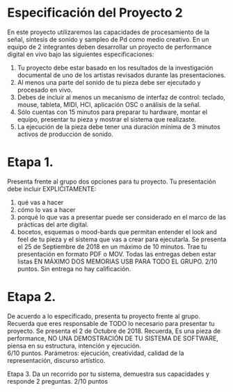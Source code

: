 # Especificación del Proyecto 2

En este proyecto utilizaremos las capacidades de procesamiento de la señal, síntesis de sonido y sampleo  de Pd como medio creativo. En un equipo de 2 integrantes deben desarrollar un proyecto de performance digital  en vivo bajo las siguientes especificaciones: 
1)	Tu proyecto debe estar basado en los resultados de la investigación documental de uno de los artistas revisados durante las presentaciones.
2)	Al menos una parte del sonido de tu pieza debe ser ejecutado y procesado en vivo.
3)	Debes de incluir al menos un mecanismo de interfaz de control: teclado, mouse, tableta, MIDI, HCI, aplicación OSC o análisis de la señal.
4)	Sólo cuentas con 15 minutos para preparar tu hardware, montar el equipo, presentar tu pieza y mostrar el sistema que realizaste. 
5)	La ejecución de la pieza debe tener una duración mínima de 3 minutos activos de producción de sonido.

# Etapa 1. 
Presenta frente al grupo dos opciones para tu proyecto. Tu presentación debe incluir EXPLICITAMENTE:
1)	qué vas a hacer
2)	cómo lo vas a hacer
3)	 porqué lo que vas a presentar puede ser considerado en el marco de las prácticas del arte digital.
4)	 bocetos, esquemas o mood-bards que permitan entender el look and feel de tu pieza y el sistema que vas a crear para ejecutarla.
 Se presenta el 25 de Septiembre de 2018 en un máximo de 10 minutos. Trae tu presentación en formato PDF o MOV. Todas las entregas deben estar listas EN MÁXIMO DOS MEMORIAS USB PARA TODO EL GRUPO.
2/10 puntos. Sin entrega no hay calificación.

# Etapa 2. 
De acuerdo a lo especificado, presenta tu proyecto frente al grupo. Recuerda que eres responsable de TODO lo necesario para presentar tu proyecto.  Se presenta el 2 de Octubre de 2018. Recuerda, Es una pieza de performance, NO UNA DEMOSTRACIÓN DE TU SISTEMA DE SOFTWARE, piensa en su estructura, intención y ejecución.  
6/10 puntos.  Parámetros: ejecución, creatividad, calidad de la representación, discurso artístico.

Etapa 3. Da un recorrido por tu sistema, demuestra sus capacidades y responde 2 preguntas. 
2/10 puntos 
